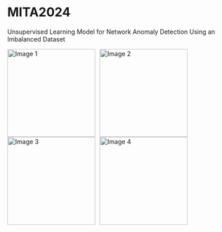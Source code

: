 # MITA2024
Unsupervised Learning Model for Network Anomaly Detection Using an Imbalanced Dataset

<div style="display: flex;">
  <img src="https://github.com/user-attachments/assets/1c41fcf5-12c7-4aa5-9102-6f25f2b5ba0a" alt="Image 1" width="200" style="margin-right: 10px;">
  <img src="https://github.com/user-attachments/assets/e9ad185a-9c4b-4aff-b735-27e1b423cfb6" alt="Image 2" width="200" style="margin-right: 10px;">
</div>

<div style = "display:flex;">
    <img src="https://github.com/user-attachments/assets/cbe61b99-f6c0-4d5b-ba44-72a89e7fb363" alt="Image 3" width="200" style="margin-right: 10px;">
    <img src="https://github.com/user-attachments/assets/721b426e-8a36-40ec-bb68-d493552c5c5a" alt="Image 4" width="200">
</div>

